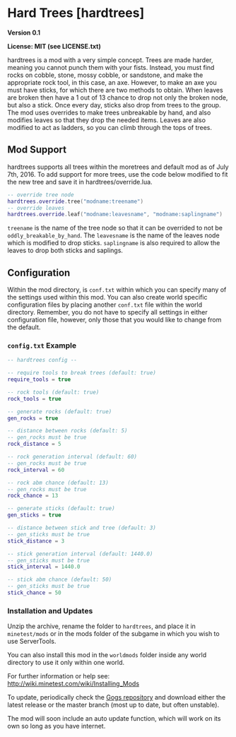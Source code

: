 Hard Trees [hardtrees]
======================
**Version 0.1**

**License: MIT (see LICENSE.txt)**

hardtrees is a mod with a very simple concept. Trees are made harder, meaning you cannot punch them with your fists. Instead, you must find rocks on cobble, stone, mossy cobble, or sandstone, and make the appropriate rock tool, in this case, an axe. However, to make an axe you must have sticks, for which there are two methods to obtain. When leaves are broken then have a 1 out of 13 chance to drop not only the broken node, but also a stick. Once every day, sticks also drop from trees to the group. The mod uses overrides to make trees unbreakable by hand, and also modifies leaves so that they drop the needed items. Leaves are also modified to act as ladders, so you can climb through the tops of trees.

## Mod Support
hardtrees supports all trees within the moretrees and default mod as of July 7th, 2016. To add support for more trees, use the code below modified to fit the new tree and save it in hardtrees/override.lua. 

```lua
-- override tree node
hardtrees.override.tree("modname:treename")
-- override leaves
hardtrees.override.leaf("modname:leavesname", "modname:saplingname")
```

`treename` is the name of the tree node so that it can be overrided to not be `oddly_breakable_by_hand`. The `leavesname` is the name of the leaves node which is modified to drop sticks. `saplingname` is also required to allow the leaves to drop both sticks and saplings.

## Configuration
Within the mod directory, is `conf.txt` within which you can specify many of the settings used within this mod. You can also create world specific configuration files by placing another `conf.txt` file within the world directory. Remember, you do not have to specify all settings in either configuration file, however, only those that you would like to change from the default.

### `config.txt` Example
```lua
-- hardtrees config --

-- require tools to break trees (default: true)
require_tools = true

-- rock tools (default: true)
rock_tools = true

-- generate rocks (default: true)
gen_rocks = true

-- distance between rocks (default: 5)
-- gen_rocks must be true
rock_distance = 5

-- rock generation interval (default: 60)
-- gen_rocks must be true
rock_interval = 60

-- rock abm chance (default: 13)
-- gen_rocks must be true
rock_chance = 13

-- generate sticks (default: true)
gen_sticks = true

-- distance between stick and tree (default: 3)
-- gen_sticks must be true
stick_distance = 3

-- stick generation interval (default: 1440.0)
-- gen_sticks must be true
stick_interval = 1440.0

-- stick abm chance (default: 50)
-- gen_sticks must be true
stick_chance = 50
```
### Installation and Updates
Unzip the archive, rename the folder to `hardtrees`, and place it in `minetest/mods` or in the mods folder of the subgame in which you wish to use ServerTools.

You can also install this mod in the `worldmods` folder inside any world directory to use it only within one world.

For further information or help see:
http://wiki.minetest.com/wiki/Installing_Mods

To update, periodically check the [Gogs repository](http://208.69.243.45:3000/octacian/hardtrees) and download either the latest release or the master branch (most up to date, but often unstable).

The mod will soon include an auto update function, which will work on its own so long as you have internet.